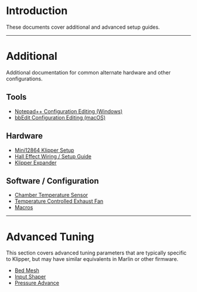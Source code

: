 # Introduction

These documents cover additional and advanced setup guides.

---
# Additional

Additional documentation for common alternate hardware and other configurations.

## Tools

* [Notepad++ Configuration Editing (Windows)]()
* [bbEdit Configuration Editing (macOS)]()

## Hardware

* [Mini12864 Klipper Setup](./mini12864_klipper_guide.md)
* [Hall Effect Wiring / Setup Guide]()
* [Klipper Expander]()

## Software / Configuration

* [Chamber Temperature Sensor]()
* [Temperature Controlled Exhaust Fan]()
* [Macros]()

---
# Advanced Tuning

This section covers advanced tuning parameters that are typically specific to Klipper, but may have similar equivalents in Marlin or other firmware.

* [Bed Mesh]()
* [Input Shaper]()
* [Pressure Advance]()

